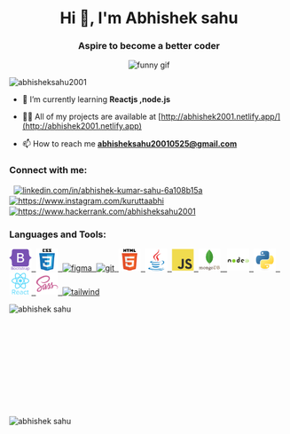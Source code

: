 <h1 align="center">Hi 👋, I'm Abhishek sahu</h1>
<h3 align="center">Aspire to become a better coder</h3>
<p align="center" ><img alt="funny gif" width="300" src="https://github.com/abhisheksahu2001/abhisheksahu2001/blob/main/7Sv6.gif"></p>

<p align="left"> <img src="https://komarev.com/ghpvc/?username=abhisheksahu2001&label=Profile%20views&color=0e75b6&style=flat" alt="abhisheksahu2001" /> </p>



- 🌱 I’m currently learning **Reactjs ,node.js**

- 👨‍💻 All of my projects are available at [http://abhishek2001.netlify.app/](http://abhishek2001.netlify.app)

- 📫 How to reach me **abhisheksahu20010525@gmail.com**

<h3 align="left">Connect with me:</h3>
<p align="left"> &nbsp;
<a href="https://linkedin.com/in/abhishek-kumar-sahu-6a108b15a" target="blank"><img align="center" src="https://raw.githubusercontent.com/rahuldkjain/github-profile-readme-generator/master/src/images/icons/Social/linked-in-alt.svg" alt="linkedin.com/in/abhishek-kumar-sahu-6a108b15a" height="30" width="40" /></a> &nbsp;
<a href="https://www.instagram.com/kuruttaabhi" target="blank"><img align="center" src="https://raw.githubusercontent.com/rahuldkjain/github-profile-readme-generator/master/src/images/icons/Social/instagram.svg" alt="https://www.instagram.com/kuruttaabhi" height="30" width="40" /></a> &nbsp;
<a href="https://www.hackerrank.com/abhisheksahu2001" target="blank"><img align="center" src="https://raw.githubusercontent.com/rahuldkjain/github-profile-readme-generator/master/src/images/icons/Social/hackerrank.svg" alt="https://www.hackerrank.com/abhisheksahu2001" height="30" width="40" /></a>
</p>

<h3 align="left">Languages and Tools:</h3>
<p align="left"> <a href="https://getbootstrap.com" target="_blank" rel="noreferrer"><img src="https://raw.githubusercontent.com/devicons/devicon/master/icons/bootstrap/bootstrap-plain-wordmark.svg" alt="bootstrap" width="40" height="40" bg/></a><a href="https://www.w3schools.com/css/" target="_blank" rel="noreferrer"> &nbsp;<img src="https://raw.githubusercontent.com/devicons/devicon/master/icons/css3/css3-original-wordmark.svg" alt="css3" width="40" height="40"/> </a> <a href="https://www.figma.com/" target="_blank" rel="noreferrer">&nbsp;<img src="https://www.vectorlogo.zone/logos/figma/figma-icon.svg" alt="figma" width="40" height="40"/> </a> <a href="https://git-scm.com/" target="_blank" rel="noreferrer">  &nbsp;<img src="https://www.vectorlogo.zone/logos/git-scm/git-scm-icon.svg" alt="git" width="40" height="40"/> </a> <a href="https://www.w3.org/html/" target="_blank" rel="noreferrer">&nbsp;<img src="https://raw.githubusercontent.com/devicons/devicon/master/icons/html5/html5-original-wordmark.svg" alt="html5" width="40" height="40"/> </a> <a href="https://www.java.com" target="_blank" rel="noreferrer">&nbsp;<img src="https://raw.githubusercontent.com/devicons/devicon/master/icons/java/java-original.svg" alt="java" width="40" height="40"/> </a> <a href="https://developer.mozilla.org/en-US/docs/Web/JavaScript" target="_blank" rel="noreferrer">&nbsp;<img src="https://raw.githubusercontent.com/devicons/devicon/master/icons/javascript/javascript-original.svg" alt="javascript" width="40" height="40"/> </a> <a href="https://www.mongodb.com/" target="_blank" rel="noreferrer">&nbsp;<img src="https://raw.githubusercontent.com/devicons/devicon/master/icons/mongodb/mongodb-original-wordmark.svg" alt="mongodb" width="40" height="40"/> </a> <a href="https://nodejs.org" target="_blank" rel="noreferrer"> &nbsp; <img src="https://raw.githubusercontent.com/devicons/devicon/master/icons/nodejs/nodejs-original-wordmark.svg" alt="nodejs" width="40" height="40"/> </a> <a href="https://www.python.org" target="_blank" rel="noreferrer">&nbsp;<img src="https://raw.githubusercontent.com/devicons/devicon/master/icons/python/python-original.svg" alt="python" width="40" height="40"/> </a> <a href="https://reactjs.org/" target="_blank" rel="noreferrer">&nbsp;<img src="https://raw.githubusercontent.com/devicons/devicon/master/icons/react/react-original-wordmark.svg" alt="react" width="40" height="40"/> </a> <a href="https://sass-lang.com" target="_blank" rel="noreferrer">&nbsp;<img src="https://raw.githubusercontent.com/devicons/devicon/master/icons/sass/sass-original.svg" alt="sass" width="40" height="40"/> </a> <a href="https://tailwindcss.com/" target="_blank" rel="noreferrer">&nbsp;<img src="https://www.vectorlogo.zone/logos/tailwindcss/tailwindcss-icon.svg" alt="tailwind" width="40" height="40"/> </a> </p>



<p><img align="left" width="400" height= "200" src="https://github-readme-stats.vercel.app/api/top-langs?username=abhisheksahu2001&theme=prussian&layout=compact&count_private=true" alt="abhishek sahu" /></p>

<p>&nbsp;<img align="center" height="200" src="https://github-readme-stats.vercel.app/api?username=abhisheksahu2001&theme=prussian&show_icons=true&count_private=true" alt="abhishek sahu" /></p>

